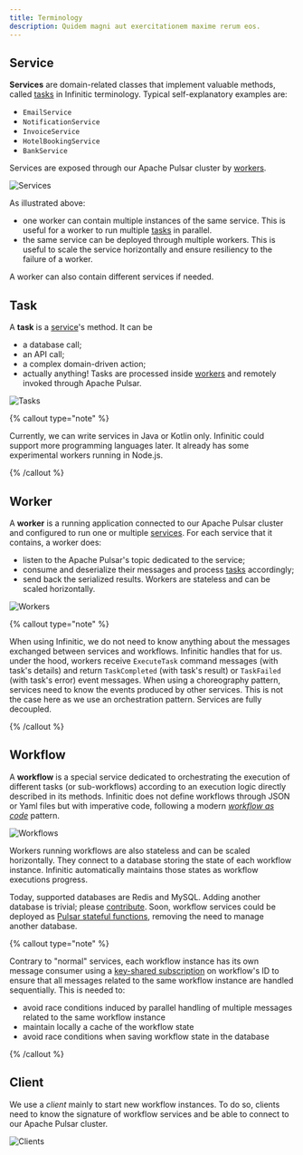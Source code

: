 ```yaml
---
title: Terminology
description: Quidem magni aut exercitationem maxime rerum eos.
---
```


## Service

**Services** are domain-related classes that implement valuable methods, called [tasks](#task) in Infinitic terminology.
Typical self-explanatory examples are:

- `EmailService`
- `NotificationService`
- `InvoiceService`
- `HotelBookingService`
- `BankService`

Services are exposed through our Apache Pulsar cluster by [workers](#worker).

![Services](/img/concept-service@2x.png)

As illustrated above:

- one worker can contain multiple instances of the same service. This is useful for a worker to run multiple [tasks](#task) in parallel.
- the same service can be deployed through multiple workers. This is useful to scale the service horizontally and ensure resiliency to the failure of a worker.

A worker can also contain different services if needed.

## Task

A **task** is a [service](#service)'s method. It can be

- a database call;
- an API call;
- a complex domain-driven action;
- actually anything!
Tasks are processed inside [workers](#worker) and remotely invoked through Apache Pulsar.

![Tasks](/img/concept-task@2x.png)

{% callout type="note"  %}

Currently, we can write services in Java or Kotlin only. Infinitic could support more programming languages later. It already has some experimental workers running in Node.js.

{% /callout  %}

## Worker

A **worker** is a running application connected to our Apache Pulsar cluster and configured to run one or multiple [services](#service). For each service that it contains, a worker does:

- listen to the Apache Pulsar's topic dedicated to the service;
- consume and deserialize their messages and process [tasks](#task) accordingly;
- send back the serialized results.
Workers are stateless and can be scaled horizontally.

![Workers](/img/concept-worker@2x.png)

{% callout type="note"  %}

When using Infinitic, we do not need to know anything about the messages exchanged between services and workflows. Infinitic handles that for us. under the hood, workers receive `ExecuteTask` command messages (with task's details) and return `TaskCompleted` (with task's result) or `TaskFailed` (with task's error) event messages. When using a choreography pattern, services need to know the events produced by other services. This is not the case here as we use an orchestration pattern. Services are fully decoupled.

{% /callout  %}

## Workflow

A **workflow** is a special service dedicated to orchestrating the execution of different tasks (or sub-workflows) according to an execution logic directly described in its methods. Infinitic does not define workflows through JSON or Yaml files but with imperative code, following a modern [_workflow as code_](https://medium.com/swlh/code-is-the-best-dsl-for-building-workflows-548d6824f549) pattern.

![Workflows](/img/concept-workflow@2x.png)

Workers running workflows are also stateless and can be scaled horizontally. They connect to a database storing the state of each workflow instance. Infinitic automatically maintains those states as workflow executions progress.

Today, supported databases are Redis and MySQL. Adding another database is trivial; please [contribute](https://github.com/infiniticio/infinitic).
Soon, workflow services could be deployed as [Pulsar stateful functions](https://pulsar.apache.org/docs/functions-overview/), removing the need to manage another database.

{% callout type="note" %}

Contrary to "normal" services, each workflow instance has its own message consumer using a [key-shared subscription](https://pulsar.apache.org/docs/concepts-messaging/#key_shared) on workflow's ID to ensure that all messages related to the same workflow instance are handled sequentially. This is needed to:

- avoid race conditions induced by parallel handling of multiple messages related to the same workflow instance
- maintain locally a cache of the workflow state
- avoid race conditions when saving workflow state in the database

{% /callout  %}

## Client

We use a _client_ mainly to start new workflow instances. To do so, clients need to know the signature of workflow services and be able to connect to our Apache Pulsar cluster.

![Clients](/img/concept-client@2x.png)
